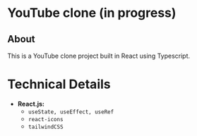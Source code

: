 # YouTube clone (in progress)

## About
This is a YouTube clone project built in React using Typescript.

# Technical Details
- **React.js:**
  - `useState, useEffect, useRef`
  - `react-icons`
  - `tailwindCSS`
